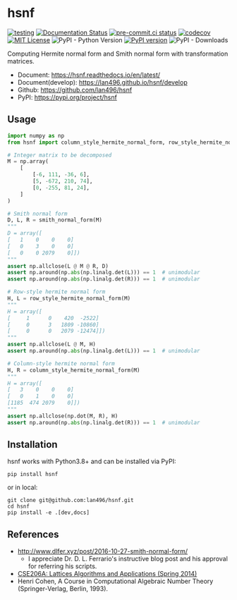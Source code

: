 # hsnf
[![testing](https://github.com/lan496/hsnf/actions/workflows/testing.yml/badge.svg?branch=master)](https://github.com/lan496/hsnf/actions/workflows/testing.yml)
[![Documentation Status](https://readthedocs.org/projects/hsnf/badge/?version=latest)](https://hsnf.readthedocs.io/en/latest/?badge=latest)
[![pre-commit.ci status](https://results.pre-commit.ci/badge/github/lan496/hsnf/master.svg)](https://results.pre-commit.ci/latest/github/lan496/hsnf/master)
[![codecov](https://codecov.io/gh/lan496/hsnf/branch/master/graph/badge.svg?token=G0Z06OQR17)](https://codecov.io/gh/lan496/hsnf)
[![MIT License](http://img.shields.io/badge/license-MIT-blue.svg?style=flat)](https://github.com/lan496/hsnf/blob/master/LICENSE)
![PyPI - Python Version](https://img.shields.io/pypi/pyversions/hsnf)
[![PyPI version](https://badge.fury.io/py/hsnf.svg)](https://badge.fury.io/py/hsnf)
![PyPI - Downloads](https://img.shields.io/pypi/dm/hsnf)
<!--![GitHub all releases](https://img.shields.io/github/downloads/lan496/hsnf/total) -->

Computing Hermite normal form and Smith normal form with transformation matrices.

- Document: <https://hsnf.readthedocs.io/en/latest/>
- Document(develop): <https://lan496.github.io/hsnf/develop>
- Github: <https://github.com/lan496/hsnf>
- PyPI: <https://pypi.org/project/hsnf>

## Usage

```python
import numpy as np
from hsnf import column_style_hermite_normal_form, row_style_hermite_normal_form, smith_normal_form

# Integer matrix to be decomposed
M = np.array(
    [
        [-6, 111, -36, 6],
        [5, -672, 210, 74],
        [0, -255, 81, 24],
    ]
)

# Smith normal form
D, L, R = smith_normal_form(M)
"""
D = array([
[   1    0    0    0]
[   0    3    0    0]
[   0    0 2079    0]])
"""
assert np.allclose(L @ M @ R, D)
assert np.around(np.abs(np.linalg.det(L))) == 1  # unimodular
assert np.around(np.abs(np.linalg.det(R))) == 1  # unimodular

# Row-style hermite normal form
H, L = row_style_hermite_normal_form(M)
"""
H = array([
[     1      0    420  -2522]
[     0      3   1809 -10860]
[     0      0   2079 -12474]])
"""
assert np.allclose(L @ M, H)
assert np.around(np.abs(np.linalg.det(L))) == 1  # unimodular

# Column-style hermite normal form
H, R = column_style_hermite_normal_form(M)
"""
H = array([
[   3    0    0    0]
[   0    1    0    0]
[1185  474 2079    0]])
"""
assert np.allclose(np.dot(M, R), H)
assert np.around(np.abs(np.linalg.det(R))) == 1  # unimodular
```

## Installation

hsnf works with Python3.8+ and can be installed via PyPI:

```shell
pip install hsnf
```

or in local:
```shell
git clone git@github.com:lan496/hsnf.git
cd hsnf
pip install -e .[dev,docs]
```

## References
- http://www.dlfer.xyz/post/2016-10-27-smith-normal-form/
  - I appreciate Dr. D. L. Ferrario's instructive blog post and his approval for referring his scripts.
- [CSE206A: Lattices Algorithms and Applications (Spring 2014)](https://cseweb.ucsd.edu/classes/sp14/cse206A-a/index.html)
- Henri Cohen, A Course in Computational Algebraic Number Theory (Springer-Verlag, Berlin, 1993).
